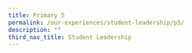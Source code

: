 ```yaml
---
title: Primary 5
permalink: /our-experiences/student-leadership/p5/
description: ""
third_nav_title: Student Leadership
---
```


